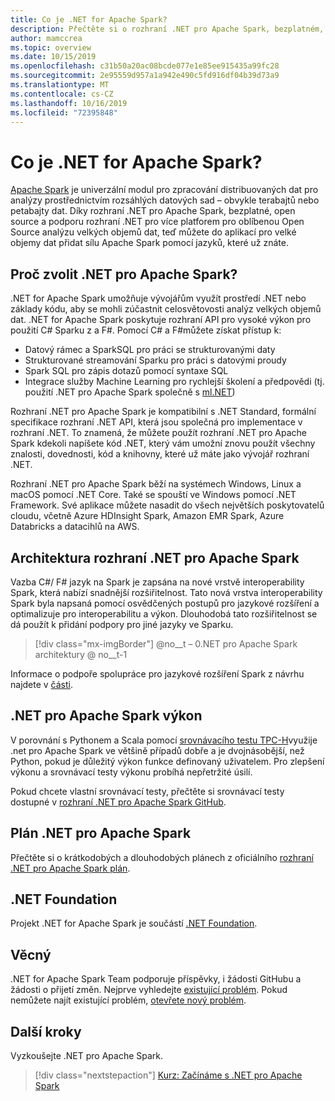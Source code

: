 ```yaml
---
title: Co je .NET for Apache Spark?
description: Přečtěte si o rozhraní .NET pro Apache Spark, bezplatném, open source a mezi platformami pro analýzu velkých objemů dat pro různé platformy, které zabírají Spark kdekoli, kde píšete kód .NET.
author: mamccrea
ms.topic: overview
ms.date: 10/15/2019
ms.openlocfilehash: c31b50a20ac08bcde077e1e85ee915435a99fc28
ms.sourcegitcommit: 2e95559d957a1a942e490c5fd916df04b39d73a9
ms.translationtype: MT
ms.contentlocale: cs-CZ
ms.lasthandoff: 10/16/2019
ms.locfileid: "72395848"
---
```

# <a name="what-is-net-for-apache-spark"></a>Co je .NET for Apache Spark?

[Apache Spark](what-is-spark.md) je univerzální modul pro zpracování distribuovaných dat pro analýzy prostřednictvím rozsáhlých datových sad – obvykle terabajtů nebo petabajty dat. Díky rozhraní .NET pro Apache Spark, bezplatné, open source a podporu rozhraní .NET pro více platforem pro oblíbenou Open Source analýzu velkých objemů dat, teď můžete do aplikací pro velké objemy dat přidat sílu Apache Spark pomocí jazyků, které už znáte.

## <a name="why-choose-net-for-apache-spark"></a>Proč zvolit .NET pro Apache Spark?

.NET for Apache Spark umožňuje vývojářům využít prostředí .NET nebo základy kódu, aby se mohli zúčastnit celosvětovosti analýz velkých objemů dat. .NET for Apache Spark poskytuje rozhraní API pro vysoké výkon pro použití C# Sparku z a F#. Pomocí C# a F#můžete získat přístup k:

* Datový rámec a SparkSQL pro práci se strukturovanými daty
* Strukturované streamování Sparku pro práci s datovými proudy
* Spark SQL pro zápis dotazů pomocí syntaxe SQL
* Integrace služby Machine Learning pro rychlejší školení a předpovědi (tj. použití .NET pro Apache Spark společně s [ml.NET](http://dot.net/ml))

Rozhraní .NET pro Apache Spark je kompatibilní s .NET Standard, formální specifikace rozhraní .NET API, která jsou společná pro implementace v rozhraní .NET. To znamená, že můžete použít rozhraní .NET pro Apache Spark kdekoli napíšete kód .NET, který vám umožní znovu použít všechny znalosti, dovednosti, kód a knihovny, které už máte jako vývojář rozhraní .NET.

Rozhraní .NET pro Apache Spark běží na systémech Windows, Linux a macOS pomocí .NET Core. Také se spouští ve Windows pomocí .NET Framework. Své aplikace můžete nasadit do všech největších poskytovatelů cloudu, včetně Azure HDInsight Spark, Amazon EMR Spark, Azure Databricks a datacihlů na AWS.

## <a name="net-for-apache-spark-architecture"></a>Architektura rozhraní .NET pro Apache Spark

Vazba C#/ F# jazyk na Spark je zapsána na nové vrstvě interoperability Spark, která nabízí snadnější rozšiřitelnost. Tato nová vrstva interoperability Spark byla napsaná pomocí osvědčených postupů pro jazykové rozšíření a optimalizuje pro interoperabilitu a výkon. Dlouhodobá tato rozšiřitelnost se dá použít k přidání podpory pro jiné jazyky ve Sparku.

> [!div class="mx-imgBorder"]
> @no__t – 0.NET pro Apache Spark architektury @ no__t-1

Informace o podpoře spolupráce pro jazykové rozšíření Spark z návrhu najdete v [části](https://issues.apache.org/jira/browse/SPARK-26257).

## <a name="net-for-apache-spark-performance"></a>.NET pro Apache Spark výkon

V porovnání s Pythonem a Scala pomocí [srovnávacího testu TPC-H](http://www.tpc.org/tpch/)využije .net pro Apache Spark ve většině případů dobře a je dvojnásobější, než Python, pokud je důležitý výkon funkce definovaný uživatelem. Pro zlepšení výkonu a srovnávací testy výkonu probíhá nepřetržité úsilí. 

Pokud chcete vlastní srovnávací testy, přečtěte si srovnávací testy dostupné v [rozhraní .NET pro Apache Spark GitHub](https://github.com/dotnet/spark/tree/master/benchmark).

## <a name="net-for-apache-spark-roadmap"></a>Plán .NET pro Apache Spark

Přečtěte si o krátkodobých a dlouhodobých plánech z oficiálního [rozhraní .NET pro Apache Spark plán](https://github.com/dotnet/spark/blob/master/ROADMAP.md).

## <a name="net-foundation"></a>.NET Foundation

Projekt .NET for Apache Spark je součástí [.NET Foundation](https://www.dotnetfoundation.org/).

## <a name="contributions"></a>Věcný

.NET for Apache Spark Team podporuje příspěvky, i žádosti GitHubu a žádosti o přijetí změn. Nejprve vyhledejte [existující problém](https://github.com/dotnet/spark/issues). Pokud nemůžete najít existující problém, [otevřete nový problém](https://github.com/dotnet/spark/issues?utf8=%E2%9C%93&q=is%3Aissue+is%3Aopen+).

## <a name="next-steps"></a>Další kroky

Vyzkoušejte .NET pro Apache Spark.
> [!div class="nextstepaction"]
> [Kurz: Začínáme s .NET pro Apache Spark](./tutorials/get-started.md)
